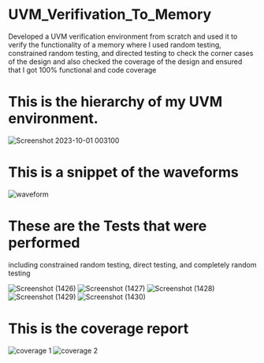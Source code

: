 # UVM_Verifivation_To_Memory
Developed a UVM verification environment from scratch and used it to verify the functionality of a memory where I used random testing, constrained random testing, and directed testing to check the corner cases of the design and also checked the coverage of the design and ensured that I got 100% functional and code coverage

# This is the hierarchy of my UVM environment.
![Screenshot 2023-10-01 003100](https://github.com/YoussefMekawy/UVM_Verifivation_To_Memory/assets/102920455/c6228626-dfe0-49b0-9ec0-9f02d522f2ba)

# This is a snippet of the waveforms
![waveform](https://github.com/YoussefMekawy/UVM_Verifivation_To_Memory/assets/102920455/31a380c1-49aa-4ce3-93c5-4309a947d170)

# These are the Tests that were performed
including constrained random testing, direct testing, and completely random testing

![Screenshot (1426)](https://github.com/YoussefMekawy/UVM_Verifivation_To_Memory/assets/102920455/8708136a-2c4d-4d80-bb3d-7fd7d8187e6b)
![Screenshot (1427)](https://github.com/YoussefMekawy/UVM_Verifivation_To_Memory/assets/102920455/89c57721-7984-4fe1-a32e-06cc1a2acc02)
![Screenshot (1428)](https://github.com/YoussefMekawy/UVM_Verifivation_To_Memory/assets/102920455/f415eab8-7848-4a3b-897e-dc40372cc8c3)
![Screenshot (1429)](https://github.com/YoussefMekawy/UVM_Verifivation_To_Memory/assets/102920455/23750f8c-e603-43cd-8d35-618c8120dbe1)
![Screenshot (1430)](https://github.com/YoussefMekawy/UVM_Verifivation_To_Memory/assets/102920455/4237c159-7b37-456b-86f1-e16430bd8a96)




# This is the coverage report

![coverage 1](https://github.com/YoussefMekawy/UVM_Verifivation_To_Memory/assets/102920455/0b04c375-9901-490d-9b5b-af3cc0490535)
![coverage 2](https://github.com/YoussefMekawy/UVM_Verifivation_To_Memory/assets/102920455/1b147d7e-03e6-4421-971d-a7ee4af361a7)

